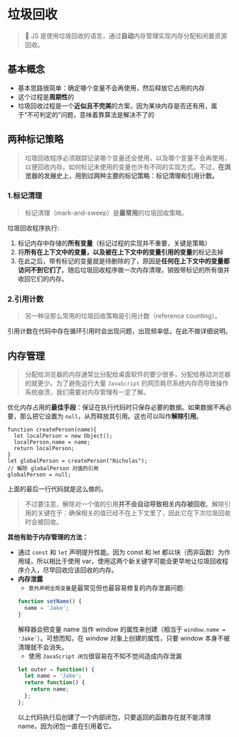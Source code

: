 # 垃圾回收

> 💌 JS 是使用垃圾回收的语言，通过**自动**内存管理实现内存分配和闲置资源回收。

## 基本概念

- 基本思路很简单：确定哪个变量不会再使用，然后释放它占用的内存
- 这个过程是**周期性**的
- 垃圾回收过程是一个**近似且不完美**的方案，因为某块内存是否还有用，属于“不可判定的”问题，意味着靠算法是解决不了的

## 两种标记策略

> 垃圾回收程序必须跟踪记录哪个变量还会使用，以及哪个变量不会再使用，以便回收内存。如何标记未使用的变量也许有不同的实现方式。不过，**在浏览器的发展史上，用到过两种主要的标记策略：标记清理和引用计数。**

### 1.标记清理

> 标记清理（mark-and-sweep）是**最常用**的垃圾回收策略。<br>

垃圾回收程序执行:

1. 标记内存中存储的**所有变量**（标记过程的实现并不重要，关键是策略）
2. 将**所有在上下文中的变量，以及被在上下文中的变量引用的变量**的标记去掉
3. 在此之后，带有标记的变量就是待删除的了，原因是**任何在上下文中的变量都访问不到它们了**。随后垃圾回收程序做一次内存清理，销毁带标记的所有值并收回它们的内存。

### 2.引用计数

> 另一种没那么常用的垃圾回收策略是引用计数（reference counting）。<br>

引用计数在代码中存在循环引用时会出现问题，出现频率低，在此不做详细说明。

## 内存管理

> 分配给浏览器的内存通常比分配给桌面软件的要少很多，分配给移动浏览器的就更少。为了避免运行大量 `JavaScript` 的网页耗尽系统内存而导致操作系统崩溃，我们需要对内存管理有一定了解。

优化内存占用的**最佳手段**：保证在执行代码时只保存必要的数据。如果数据不再必要，那么把它设置为 `null`，从而释放其引用。这也可以叫作**解除引用**。

```js{8}
function createPerson(name){
  let localPerson = new Object();
  localPerson.name = name;
  return localPerson;
}
let globalPerson = createPerson("Nicholas");
// 解除 globalPerson 对值的引用
globalPerson = null;
```

上面的最后一行代码就是这么做的。

> 不过要注意，解除对一个值的引用**并不会自动导致相关内存被回收**。解除引用的关键在于：确保相关的值已经不在上下文里了，因此它在下次垃圾回收时会被回收。

**其他有助于内存管理的方法：**

- 通过 `const` 和 `let` 声明提升性能。因为 const 和 let 都以块（而非函数）为作用域，所以相比于使用 var，使用这两个新关键字可能会更早地让垃圾回收程序介入，尽早回收应该回收的内存。
- **内存泄露**
  - `意外声明全局变量`是最常见但也最容易修复的内存泄漏问题:
  ```js
  function setName() {
    name = 'Jake';
  }
  ```
  解释器会把变量 name 当作 window 的属性来创建（相当于 `window.name = 'Jake'`）。可想而知，在 window 对象上创建的属性，只要 window 本身不被清理就不会消失。
  - 使用 `JavaScript 闭包`很容易在不知不觉间造成内存泄漏
  ```js
  let outer = function() {
    let name = 'Jake';
    return function() {
      return name;
    };
  };
  ```
  以上代码执行后创建了一个内部闭包，只要返回的函数存在就不能清理 name，因为闭包一直在引用着它。
